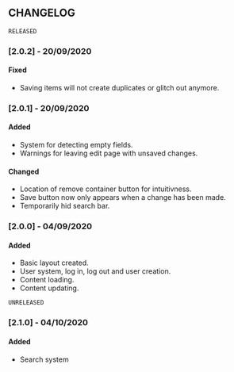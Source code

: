 ## CHANGELOG

`RELEASED`

### [2.0.2] - 20/09/2020
#### Fixed
- Saving items will not create duplicates or glitch out anymore.

### [2.0.1] - 20/09/2020
#### Added
- System for detecting empty fields.
- Warnings for leaving edit page with unsaved changes.

#### Changed
- Location of remove container button for intuitivness.
- Save button now only appears when a change has been made.
- Temporarily hid search bar.

### [2.0.0] - 04/09/2020
#### Added
- Basic layout created.
- User system, log in, log out and user creation.
- Content loading.
- Content updating.

`UNRELEASED`
### [2.1.0] - 04/10/2020
#### Added
- Search system
